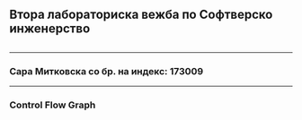 <h2>Втора лабораториска вежба по Софтверско инженерство<h2>
<hr>
<h3> Сара Митковска со бр. на индекс: 173009</h3>
<hr>
    <h3>Control Flow Graph </h3>
   

